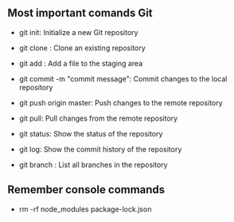 ## Most important comands Git

- git init: Initialize a new Git repository

- git clone <url>: Clone an existing repository

- git add <file>: Add a file to the staging area

- git commit -m "commit message": Commit changes to the local repository

- git push origin master: Push changes to the remote repository

- git pull: Pull changes from the remote repository

- git status: Show the status of the repository

- git log: Show the commit history of the repository 

- git branch <nameBranch>: List all branches in the repository

## Remember console commands

- rm -rf node_modules package-lock.json
